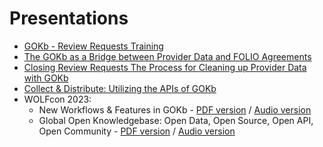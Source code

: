 # Presentations


- [GOKb - Review Requests Training](assets/GOKb-Review-Requests-Training.pdf)
- [The GOKb as a Bridge between Provider Data and FOLIO Agreements](assets/WOLFcon-2022-Presentation-GOKb-as-a-Bridge.pdf)
- [Closing Review Requests The Process for Cleaning up Provider Data with GOKb](assets/WOLFcon-2022-Presentation-Review-Requests.pdf)
- [Collect & Distribute: Utilizing the APIs of GOKb](assets/WOLFcon-2022-Presentation-Collect-and-Distribute.pdf)
- WOLFcon 2023:
  * New Workflows & Features in GOKb - [PDF version](https://static.sched.com/hosted_files/wolfcon2023/08/GOKb%20WOLFcon%202023%20-%20New%20workflows%20and%20features.pdf?_gl=1*5ssr5p*_ga*MTkzNzI1NTM3OC4xNjkzMjI3NTIy*_ga_XH5XM35VHB*MTY5NDA2NzYxMC40LjEuMTY5NDA2Nzc5Ni41OC4wLjA.) / [Audio version](https://www.youtube.com/watch?v=uAZJWFxMk6c&list=PLMocoPoiGkwe9bmaKqDl1uA_S4myQb49M&index=39)
  * Global Open Knowledgebase: Open Data, Open Source, Open API, Open Community - [PDF version](https://static.sched.com/hosted_files/wolfcon2023/0b/GOKb%20Wolfcon%202023%20Open.pdf?_gl=1*1o7w0xw*_ga*MTkzNzI1NTM3OC4xNjkzMjI3NTIy*_ga_XH5XM35VHB*MTY5NDA2NzYxMC40LjEuMTY5NDA2NzY1Ni4xNC4wLjA.) / [Audio version](https://www.youtube.com/watch?v=sYOCZT-AeeY&list=PLMocoPoiGkwe9bmaKqDl1uA_S4myQb49M&index=47)
